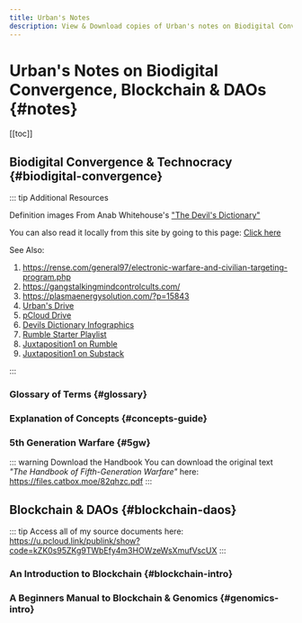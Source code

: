 ```yaml
---
title: Urban's Notes
description: View & Download copies of Urban's notes on Biodigital Convergence, Blockchain & DAOs in PDF format
---
```


# Urban's Notes on Biodigital Convergence, Blockchain & DAOs {#notes}

[[toc]]

## Biodigital Convergence & Technocracy {#biodigital-convergence}

::: tip Additional Resources

Definition images From Anab Whitehouse's ["The Devil's Dictionary"](https://anab-whitehouse.com/Devil's-Dictionary.pdf)

You can also read it locally from this site by going to this page: [Click here](https://docs.urbanodyssey.xyz/reading/devils-dictionary.html)

See Also:

1. https://rense.com/general97/electronic-warfare-and-civilian-targeting-program.php
2. https://gangstalkingmindcontrolcults.com/
3. https://plasmaenergysolution.com/?p=15843
4. [Urban's Drive](https://mega.nz/folder/x68QRTZI#hwx2rUetmChFmt5OGSIqdg)
5. [pCloud Drive](https://u.pcloud.link/publink/show?code=kZN2sn5ZMm1Bu1JmajuY1NymqdSBdVB9eDgX)
6. [Devils Dictionary Infographics](https://imgur.com/a/devils-dictionary-by-anab-whitehouse-rvm3d2i)
7. [Rumble Starter Playlist](https://rumble.com/playlists/S7g42O_JBUM)
8. [Juxtaposition1 on Rumble](https://rumble.com/user/Juxtaposition1?e9s=src_v1_cbl)
9. [Juxtaposition1 on Substack](https://juxtaposition1.substack.com/)

:::

### Glossary of Terms {#glossary}

<PDF :src="`https://files.catbox.moe/rh379m.pdf`" title="A Critical Glossary of Technocratic Control & Psychological Warfare" />

### Explanation of Concepts {#concepts-guide}

<PDF :src="`https://files.catbox.moe/gsl64z.pdf`" title="Explanation of Concepts on Biodigital Convergence" />

### 5th Generation Warfare {#5gw}

::: warning Download the Handbook
You can download the original text _"The Handbook of Fifth-Generation Warfare"_ here: https://files.catbox.moe/82qhzc.pdf
:::

<PDF :src="`https://files.catbox.moe/bwhflh.pdf`" title="5th Generation Warfare" />

## Blockchain & DAOs {#blockchain-daos}

::: tip
Access all of my source documents here: https://u.pcloud.link/publink/show?code=kZK0s95ZKg9TWbEfy4m3HOWzeWsXmufVscUX
:::

### An Introduction to Blockchain {#blockchain-intro}

<PDF :src="`https://files.catbox.moe/9dzn5i.pdf`" title="An Introduction to Blockchain (Bitcoin Whitepaper)" />

### A Beginners Manual to Blockchain & Genomics {#genomics-intro}

<PDF :src="`https://files.catbox.moe/bxv0l4.pdf`" title="A Beginners Manual to Blockchain & Genomics" />
